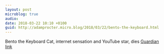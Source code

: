 ```yaml
---
layout: post
microblog: true
audio: 
date: 2018-03-22 10:10 +0100
guid: http://adamprocter.micro.blog/2018/03/22/bento-the-keyboard.html
---
```

Bento the Keyboard Cat, internet sensation and YouTube star, dies [Guardian link](https://www.theguardian.com/technology/2018/mar/20/bento-keyboard-cat-youtube-dies)
